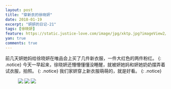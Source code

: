 ```yaml
---
layout: post
title: "穿新衣的徐晓妍"
date: 2018-01-19
excerpt: "妍妍的日记-21"
tags: [徐晓妍]
feature: https://static.justice-love.com/image/jpg/xktp.jpg?imageView2/1/w/1200/h/500
yan: true
comments: true
---
```

前几天妍她妈给徐晓妍在唯品会上买了几件新衣服，一件大红色的两件粉红。
{: .notice}
今天一早起来，徐晓妍还懵懵懂懂没睡醒，就被妍她妈和妍她奶奶摆弄着试衣服，拍照。
{: .notice}
我们家妍穿上新衣服萌萌的，就是好看。
{: .notice}
<figure>
    <a href="{{ site.staticUrl }}/yanyan/image/xinyi1.jpg"><img src="{{ site.staticUrl }}/yanyan/image/xinyi1.jpg" /></a>
    <a href="{{ site.staticUrl }}/yanyan/image/xinyi2.jpg"><img src="{{ site.staticUrl }}/yanyan/image/xinyi2.jpg" /></a>
    <a href="{{ site.staticUrl }}/yanyan/image/xinyi3.jpg"><img src="{{ site.staticUrl }}/yanyan/image/xinyi3.jpg" /></a>
</figure>
